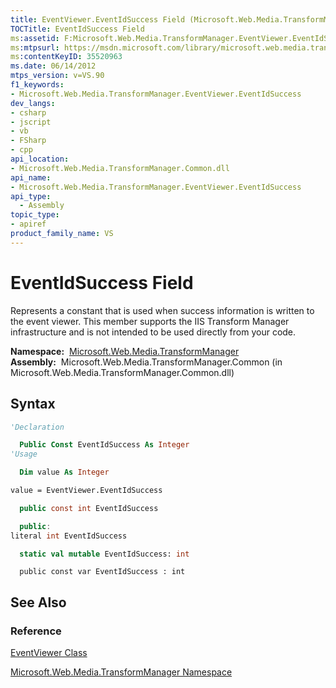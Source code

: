 ```yaml
---
title: EventViewer.EventIdSuccess Field (Microsoft.Web.Media.TransformManager)
TOCTitle: EventIdSuccess Field
ms:assetid: F:Microsoft.Web.Media.TransformManager.EventViewer.EventIdSuccess
ms:mtpsurl: https://msdn.microsoft.com/library/microsoft.web.media.transformmanager.eventviewer.eventidsuccess(v=VS.90)
ms:contentKeyID: 35520963
ms.date: 06/14/2012
mtps_version: v=VS.90
f1_keywords:
- Microsoft.Web.Media.TransformManager.EventViewer.EventIdSuccess
dev_langs:
- csharp
- jscript
- vb
- FSharp
- cpp
api_location:
- Microsoft.Web.Media.TransformManager.Common.dll
api_name:
- Microsoft.Web.Media.TransformManager.EventViewer.EventIdSuccess
api_type:
  - Assembly
topic_type:
- apiref
product_family_name: VS
---
```


# EventIdSuccess Field

Represents a constant that is used when success information is written to the event viewer. This member supports the IIS Transform Manager infrastructure and is not intended to be used directly from your code.

**Namespace:**  [Microsoft.Web.Media.TransformManager](microsoft-web-media-transformmanager-namespace.md)  
**Assembly:**  Microsoft.Web.Media.TransformManager.Common (in Microsoft.Web.Media.TransformManager.Common.dll)

## Syntax

```vb
'Declaration

  Public Const EventIdSuccess As Integer
'Usage

  Dim value As Integer

value = EventViewer.EventIdSuccess
```

```csharp
  public const int EventIdSuccess
```

```cpp
  public:
literal int EventIdSuccess
```

``` fsharp
  static val mutable EventIdSuccess: int
```

```jscript
  public const var EventIdSuccess : int
```

## See Also

### Reference

[EventViewer Class](eventviewer-class-microsoft-web-media-transformmanager.md)

[Microsoft.Web.Media.TransformManager Namespace](microsoft-web-media-transformmanager-namespace.md)

